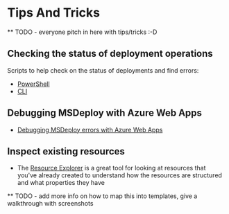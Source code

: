 # Tips And Tricks

** TODO - everyone pitch in here with tips/tricks :-D

## Checking the status of deployment operations
Scripts to help check on the status of deployments and find errors:
* [PowerShell](Checking-deployment-operations-PowerShell.md)
* [CLI](Checking-deployment-operations-cli.md)

## Debugging MSDeploy with Azure Web Apps 
* [Debugging MSDeploy errors with Azure Web Apps](Debugging-msdeploy-with-azure-web-apps.md)

## Inspect existing resources
* The [Resource Explorer](https://resources.azure.com) is a great tool for looking at resources that you've already created to understand how the resources are structured and what properties they have

** TODO - add more info on how to map this into templates, give a walkthrough with screenshots

